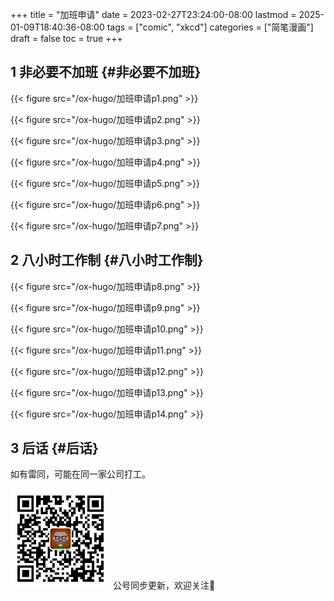 +++
title = "加班申请"
date = 2023-02-27T23:24:00-08:00
lastmod = 2025-01-09T18:40:36-08:00
tags = ["comic", "xkcd"]
categories = ["简笔漫画"]
draft = false
toc = true
+++

## <span class="section-num">1</span> 非必要不加班 {#非必要不加班}

{{< figure src="/ox-hugo/加班申请p1.png" >}}

{{< figure src="/ox-hugo/加班申请p2.png" >}}

{{< figure src="/ox-hugo/加班申请p3.png" >}}

{{< figure src="/ox-hugo/加班申请p4.png" >}}

{{< figure src="/ox-hugo/加班申请p5.png" >}}

{{< figure src="/ox-hugo/加班申请p6.png" >}}

{{< figure src="/ox-hugo/加班申请p7.png" >}}


## <span class="section-num">2</span> 八小时工作制 {#八小时工作制}

{{< figure src="/ox-hugo/加班申请p8.png" >}}

{{< figure src="/ox-hugo/加班申请p9.png" >}}

{{< figure src="/ox-hugo/加班申请p10.png" >}}

{{< figure src="/ox-hugo/加班申请p11.png" >}}

{{< figure src="/ox-hugo/加班申请p12.png" >}}

{{< figure src="/ox-hugo/加班申请p13.png" >}}

{{< figure src="/ox-hugo/加班申请p14.png" >}}


## <span class="section-num">3</span> 后话 {#后话}

如有雷同，可能在同一家公司打工。

<div center class="qr-container">
<img src="/ox-hugo/qrcode_gh_e06d750e626f_1.jpg" alt="qrcode_gh_e06d750e626f_1.jpg" width="160px" height="160px" center="t" class="qr-container" />
公号同步更新，欢迎关注👻
</div>


